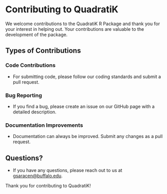 # Contributing to QuadratiK

We welcome contributions to the QuadratiK R Package and thank you for your interest in helping out. Your contributions are valuable to the development of the package.

## Types of Contributions

### Code Contributions
- For submitting code, please follow our coding standards and submit a pull request.

### Bug Reporting
- If you find a bug, please create an issue on our GitHub page with a detailed description.

### Documentation Improvements
- Documentation can always be improved. Submit any changes as a pull request.

## Questions?
- If you have any questions, please reach out to us at gsaracen@buffalo.edu.


Thank you for contributing to QuadratiK!
